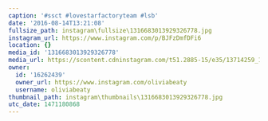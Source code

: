 ```yaml
---
caption: '#ssct #lovestarfactoryteam #lsb'
date: '2016-08-14T13:21:08'
fullsize_path: instagram\fullsize\1316683013929326778.jpg
instagram_url: https://www.instagram.com/p/BJFzDmfDFi6
location: {}
media_id: '1316683013929326778'
media_url: https://scontent.cdninstagram.com/t51.2885-15/e35/13714259_1847680632127678_1545655487_n.jpg?ig_cache_key=MTMxNjY4MzAxMzkyOTMyNjc3OA%3D%3D.2
owner:
  id: '16262439'
  owner_url: https://www.instagram.com/oliviabeaty
  username: oliviabeaty
thumbnail_path: instagram\thumbnails\1316683013929326778.jpg
utc_date: 1471180868
---
```

